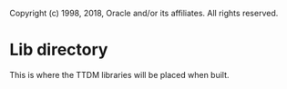 Copyright (c) 1998, 2018, Oracle and/or its affiliates. All rights reserved.

# Lib directory

This is where the TTDM libraries will be placed when built.
